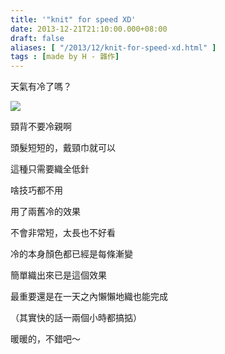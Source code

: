```yaml
---
title: '"knit" for speed XD'
date: 2013-12-21T21:10:00.000+08:00
draft: false
aliases: [ "/2013/12/knit-for-speed-xd.html" ]
tags : [made by H - 雜作]
---
```


天氣有冷了嗎？  

[![](https://2.bp.blogspot.com/-0QzGtI4s6MY/XCiN3R1CRGI/AAAAAAAADQA/E_k-IKa9u-EqM_BDuylCVoFtFIMTm8XkwCLcBGAs/s640/77.jpg)](https://2.bp.blogspot.com/-0QzGtI4s6MY/XCiN3R1CRGI/AAAAAAAADQA/E_k-IKa9u-EqM_BDuylCVoFtFIMTm8XkwCLcBGAs/s1600/77.jpg)

頸背不要冷親啊

頭髮短短的，戴頸巾就可以

  

這種只需要織全低針

啥技巧都不用

用了兩舊冷的效果

不會非常短，太長也不好看

冷的本身顏色都已經是每條漸變

簡單織出來已是這個效果

  

最重要還是在一天之內懶懶地織也能完成

（其實快的話一兩個小時都搞掂）

暖暖的，不錯吧～